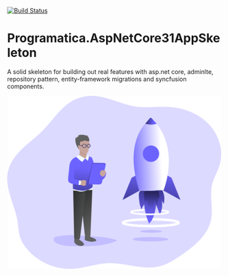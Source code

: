 [![Build Status](https://programaticasoftware.visualstudio.com/Programatica.AspNetCore31AppSkeleton/_apis/build/status/ruialexrib.Programatica.AspNetCore31AppSkeleton?branchName=main)](https://programaticasoftware.visualstudio.com/Programatica.AspNetCore31AppSkeleton/_build/latest?definitionId=20&branchName=main)

# Programatica.AspNetCore31AppSkeleton
A solid skeleton for building out real features with asp.net core, adminlte, repository pattern, entity-framework migrations and syncfusion components.

<img src="https://github.com/ruialexrib/Programatica.AspNetCore31AppSkeleton/blob/main/logo.png?raw=true" width="500">
